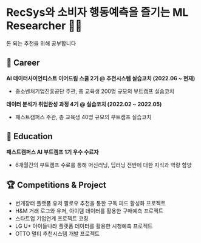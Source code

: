 # RecSys와 소비자 행동예측을 즐기는 ML Researcher 🛒✨  
   
돈 되는 추천을 위해 공부합니다 
    
    
## 🎯 Career   
**AI 데이터사이언티스트 이어드림 스쿨 2기 @ 추천시스템 실습코치 (2022.06 ~ 현재)**    
* 중소벤처기업진흥공단 주관, 총 교육생 200명 규모의 부트캠프 실습코치   
     
**데이터 분석가 취업완성 과정 4기 @ 실습코치 (2022.02 ~ 2022.05)**    
* 패스트캠퍼스 주관, 총 교육생 40명 규모의 부트캠프 실습코치   
   
   
## 🔖 Education    
**패스트캠퍼스 AI 부트캠프 1기 우수 수료자**    
* 6개월간의 부트캠프 수료를 통해 머신러닝, 딥러닝 전반에 대한 지식과 역량 함양   
   
    
## 🏆 Competitions & Project   
* 번개장터 플랫폼 유저 팔로우 추천을 통한 구독 피드 활성화 프로젝트
* H&M 거래 로그와 유저, 아이템 데이터를 활용한 구매예측 프로젝트
* 스타트업 기업연계 프로젝트 코칭
* LG U+ 아이들나라 플랫폼 데이터를 활용한 시청예측 프로젝트
* OTTO 멀티 추천시스템 개발 프로젝트
